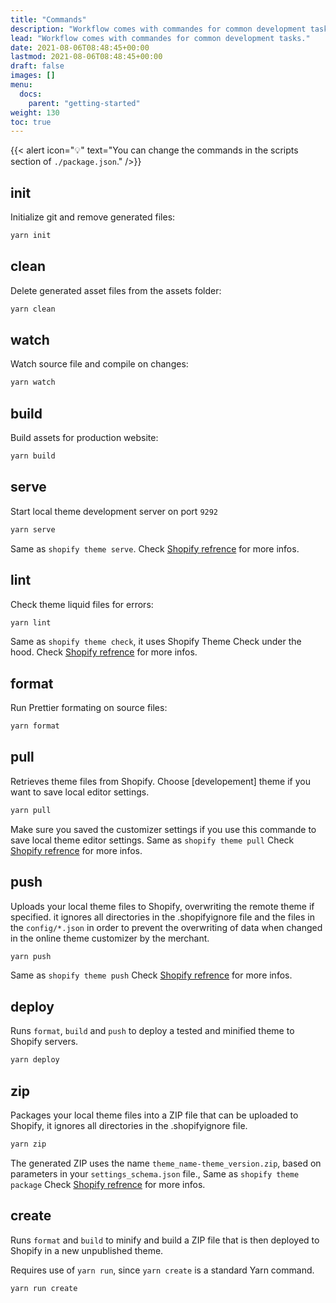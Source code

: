 ```yaml
---
title: "Commands"
description: "Workflow comes with commandes for common development tasks."
lead: "Workflow comes with commandes for common development tasks."
date: 2021-08-06T08:48:45+00:00
lastmod: 2021-08-06T08:48:45+00:00
draft: false
images: []
menu:
  docs:
    parent: "getting-started"
weight: 130
toc: true
---
```


{{< alert icon="💡" text="You can change the commands in the scripts section of `./package.json`." />}}

## init

Initialize git and remove generated files:

```bash
yarn init
```

## clean

Delete generated asset files from the assets folder:

```bash
yarn clean
```

## watch

Watch source file and compile on changes:

```bash
yarn watch
```

## build

Build assets for production website:

```bash
yarn build
```


## serve

Start local theme development server on port ```9292```

```bash
yarn serve
```

Same as ```shopify theme serve```. Check [Shopify refrence](https://shopify.dev/themes/tools/cli/theme-commands#serve) for more infos.


## lint
Check theme liquid files for errors:

```bash
yarn lint
```

Same as ```shopify theme check```, it uses Shopify Theme Check under the hood. Check [Shopify refrence](https://shopify.dev/themes/tools/cli/theme-commands#check) for more infos.

## format
Run Prettier formating on source files:

```bash
yarn format
```

## pull
Retrieves theme files from Shopify. Choose [developement] theme if you want to save local editor settings.


```bash
yarn pull
```

Make sure you saved the customizer settings if you use this commande to save local theme editor settings. Same as ```shopify theme pull``` Check [Shopify refrence](https://shopify.dev/themes/tools/cli/theme-commands#pull) for more infos.

## push
Uploads your local theme files to Shopify, overwriting the remote theme if specified. it ignores all directories in the .shopifyignore file and the files in the ```config/*.json``` in order to prevent the overwriting of data when changed in the online theme customizer by the merchant.

```bash
yarn push
```

Same as ```shopify theme push``` Check [Shopify refrence](https://shopify.dev/themes/tools/cli/theme-commands#push) for more infos.


## deploy
Runs ```format```, ```build``` and ```push``` to deploy a tested and minified theme to Shopify servers.

```bash
yarn deploy
```

## zip
Packages your local theme files into a ZIP file that can be uploaded to Shopify, it ignores all directories in the .shopifyignore file.

```bash
yarn zip
```

The generated ZIP uses the name ```theme_name-theme_version.zip```, based on parameters in your ```settings_schema.json``` file., Same as ```shopify theme package``` Check [Shopify refrence](https://shopify.dev/themes/tools/cli/theme-commands#package) for more infos.

## create

Runs ```format``` and ```build``` to minify and build a ZIP file that is then deployed to Shopify in a new unpublished theme.

Requires use of `yarn run`, since `yarn create` is a standard Yarn command.

```bash
yarn run create
```
